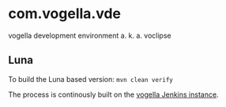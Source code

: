com.vogella.vde
===============

vogella development environment a. k. a. voclipse


Luna
----

To build the Luna based version:
`mvn clean verify`

The process is continously built on the [vogella Jenkins instance](https://build.vogella.com/ci/job/C-MASTER-com.vogella.vde.luna/).
